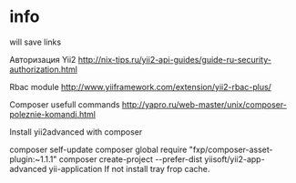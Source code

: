 # info
will save links

Авторизация Yii2
http://nix-tips.ru/yii2-api-guides/guide-ru-security-authorization.html

Rbac module
http://www.yiiframework.com/extension/yii2-rbac-plus/

Composer usefull commands
http://yapro.ru/web-master/unix/composer-poleznie-komandi.html

Install yii2advanced with composer

composer self-update
composer global require "fxp/composer-asset-plugin:~1.1.1"
composer create-project --prefer-dist yiisoft/yii2-app-advanced yii-application
If not install tray frop cache.

